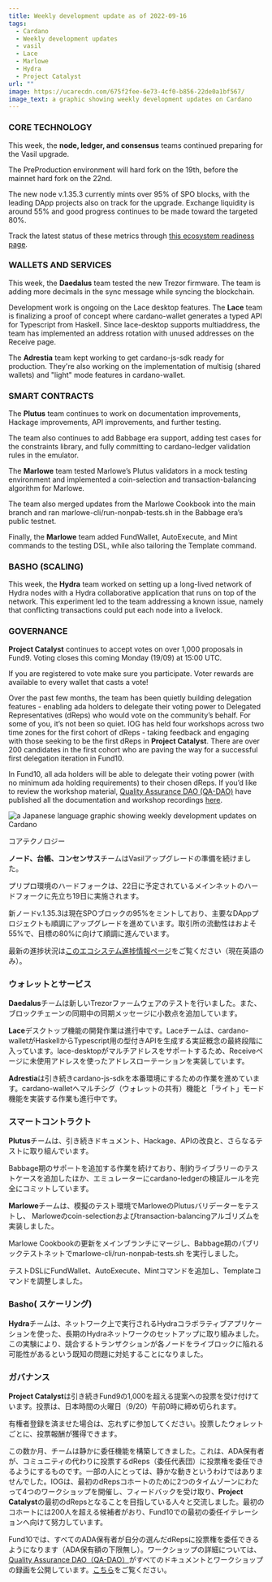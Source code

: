 ```yaml
---
title: Weekly development update as of 2022-09-16
tags:
  - Cardano
  - Weekly development updates
  - vasil
  - Lace
  - Marlowe
  - Hydra
  - Project Catalyst
url: ""
image: https://ucarecdn.com/675f2fee-6e73-4cf0-b856-22de0a1bf567/
image_text: a graphic showing weekly development updates on Cardano
---
```


### CORE TECHNOLOGY

This week, the **node, ledger, and consensus** teams continued preparing for the Vasil upgrade.

The PreProduction environment will hard fork on the 19th, before the mainnet hard fork on the 22nd.

The new node v.1.35.3 currently mints over 95% of SPO blocks, with the leading DApp projects also on track for the upgrade. Exchange liquidity is around 55% and good progress continues to be made toward the targeted 80%.

Track the latest status of these metrics through [this ecosystem readiness page](https://iohk.zendesk.com/hc/en-us/articles/7981157534105-Third-party-readiness-for-Vasil-upgrade).

### WALLETS AND SERVICES

This week, the **Daedalus** team tested the new Trezor firmware. The team is adding more decimals in the sync message while syncing the blockchain.

Development work is ongoing on the Lace desktop features. The **Lace** team is finalizing a proof of concept where cardano-wallet generates a typed API for Typescript from Haskell. Since lace-desktop supports multiaddress, the team has implemented an address rotation with unused addresses on the Receive page.

The **Adrestia** team kept working to get cardano-js-sdk ready for production. They're also working on the implementation of multisig (shared wallets) and "light" mode features in cardano-wallet.

### SMART CONTRACTS

The **Plutus** team continues to work on documentation improvements, Hackage improvements, API improvements, and further testing.

The team also continues to add Babbage era support, adding test cases for the constraints library, and fully committing to cardano-ledger validation rules in the emulator.

The **Marlowe** team tested Marlowe’s Plutus validators in a mock testing environment and implemented a coin-selection and transaction-balancing algorithm for Marlowe.

The team also merged updates from the Marlowe Cookbook into the main branch and ran marlowe-cli/run-nonpab-tests.sh in the Babbage era’s public testnet.

Finally, the **Marlowe** team added FundWallet, AutoExecute, and Mint commands to the testing DSL, while also tailoring the Template command.

### BASHO (SCALING)

This week, the **Hydra** team worked on setting up a long-lived network of Hydra nodes with a Hydra collaborative application that runs on top of the network. This experiment led to the team addressing a known issue, namely that conflicting transactions could put each node into a livelock.

### GOVERNANCE

**Project Catalyst** continues to accept votes on over 1,000 proposals in Fund9. Voting closes this coming Monday (19/09) at 15:00 UTC.

If you are registered to vote make sure you participate. Voter rewards are available to every wallet that casts a vote!

Over the past few months, the team has been quietly building delegation features - enabling ada holders to delegate their voting power to Delegated Representatives (dReps) who would vote on the community’s behalf. For some of you, it’s not been so quiet. IOG has held four workshops across two time zones for the first cohort of dReps - taking feedback and engaging with those seeking to be the first dReps in **Project Catalyst**. There are over 200 candidates in the first cohort who are paving the way for a successful first delegation iteration in Fund10.

In Fund10, all ada holders will be able to delegate their voting power (with no minimum ada holding requirements) to their chosen dReps. If you’d like to review the workshop material, [Quality Assurance DAO (QA-DAO)](https://quality-assurance-dao.github.io/docs/) have published all the documentation and workshop recordings [here](https://quality-assurance-dao.gitbook.io/community-governance-oversight/dreps-delegated-voting/delegated-voting-drep/workshop-2-demo-and-walkthrough).

  
![a Japanese language graphic showing weekly development updates on Cardano](https://ucarecdn.com/d0ed64b9-38e0-4861-90fa-43379a8e767f/)

コアテクノロジー

**ノード、台帳、コンセンサス**チームはVasilアップグレードの準備を続けました。

プリプロ環境のハードフォークは、22日に予定されているメインネットのハードフォークに先立ち19日に実施されます。

新ノードv.1.35.3は現在SPOブロックの95%をミントしており、主要なDAppプロジェクトも順調にアップグレードを進めています。取引所の流動性はおよそ55%で、目標の80%に向けて順調に進んでいます。

最新の進捗状況は[このエコシステム進捗情報ページ](https://iohk.zendesk.com/hc/en-us/articles/7981157534105-Third-party-readiness-for-Vasil-upgrade)をご覧ください（現在英語のみ）。

### ウォレットとサービス

**Daedalus**チームは新しいTrezorファームウェアのテストを行いました。また、ブロックチェーンの同期中の同期メッセージに小数点を追加しています。

**Lace**デスクトップ機能の開発作業は進行中です。Laceチームは、cardano-walletがHaskellからTypescript用の型付きAPIを生成する実証概念の最終段階に入っています。lace-desktopがマルチアドレスをサポートするため、Receiveページに未使用アドレスを使ったアドレスローテーションを実装しています。

**Adrestia**は引き続きcardano-js-sdkを本番環境にするための作業を進めています。cardano-walletへマルチシグ（ウォレットの共有）機能と「ライト」モード機能を実装する作業も進行中です。

### スマートコントラクト

**Plutus**チームは、引き続きドキュメント、Hackage、APIの改良と、さらなるテストに取り組んでいます。

Babbage期のサポートを追加する作業を続けており、制約ライブラリーのテストケースを追加したほか、エミュレーターにcardano-ledgerの検証ルールを完全にコミットしています。

**Marlowe**チームは、模擬のテスト環境でMarloweのPlutusバリデーターをテストし、 Marloweのcoin-selectionおよびtransaction-balancingアルゴリズムを実装しました。

Marlowe Cookbookの更新をメインブランチにマージし、Babbage期のパブリックテストネットでmarlowe-cli/run-nonpab-tests.sh を実行しました。

テストDSLにFundWallet、AutoExecute、Mintコマンドを追加し、Templateコマンドを調整しました。

### Basho( スケーリング)

**Hydra**チームは、ネットワーク上で実行されるHydraコラボラティブアプリケーションを使った、長期のHydraネットワークのセットアップに取り組みました。この実験により、競合するトランザクションが各ノードをライブロックに陥れる可能性があるという既知の問題に対処することになりました。

### ガバナンス

**Project Catalyst**は引き続きFund9の1,000を超える提案への投票を受け付けています。投票は、日本時間の火曜日（9/20）午前0時に締め切られます。

有権者登録を済ませた場合は、忘れずに参加してください。投票したウォレットごとに、投票報酬が獲得できます。

この数か月、チームは静かに委任機能を構築してきました。これは、ADA保有者が、コミュニティの代わりに投票するdReps（委任代表団）に投票権を委任できるようにするものです。一部の人にとっては、静かな動きというわけではありませんでした。IOGは、最初のdRepsコホートのために2つのタイムゾーンにわたって4つのワークショップを開催し、フィードバックを受け取り、**Project Catalyst**の最初のdRepsとなることを目指している人々と交流しました。最初のコホートには200人を超える候補者がおり、Fund10での最初の委任イテレーションへ向けて努力しています。

Fund10では、すべてのADA保有者が自分の選んだdRepsに投票権を委任できるようになります（ADA保有額の下限無し）。ワークショップの詳細については、[Quality Assurance DAO（QA-DAO）](https://quality-assurance-dao.github.io/docs/)がすべてのドキュメントとワークショップの録画を公開しています。[こちら](https://quality-assurance-dao.gitbook.io/community-governance-oversight/dreps-delegated-voting/delegated-voting-drep/workshop-2-demo-and-walkthrough)をご覧ください。
